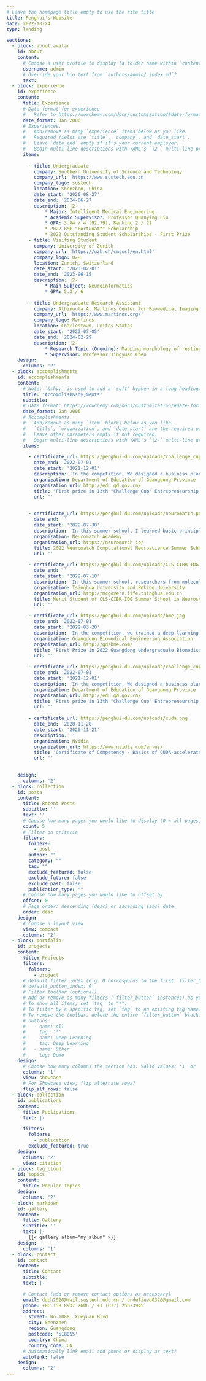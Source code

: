 ```yaml
---
# Leave the homepage title empty to use the site title
title: Penghui's Website
date: 2022-10-24
type: landing

sections:
  - block: about.avatar
    id: about
    content:
      # Choose a user profile to display (a folder name within `content/authors/`)
      username: admin
      # Override your bio text from `authors/admin/_index.md`?
      text:
  - block: experience
    id: experience
    content:
      title: Experience
      # Date format for experience
      #   Refer to https://wowchemy.com/docs/customization/#date-format
      date_format: Jan 2006
      # Experiences.
      #   Add/remove as many `experience` items below as you like.
      #   Required fields are `title`, `company`, and `date_start`.
      #   Leave `date_end` empty if it's your current employer.
      #   Begin multi-line descriptions with YAML's `|2-` multi-line prefix.
      items:
      
        - title: Undergraduate
          company: Southern University of Science and Technology
          company_url: 'https://www.sustech.edu.cn'
          company_logo: sustech
          location: Shenzhen, China
          date_start: '2020-08-27'
          date_end: '2024-06-27'
          description: |2-
              * Major: Intelligent Medical Engineering
              * Academic Supervisor: Professor Quanying Liu
              * GPA: 3.84 / 4 (92.79), Ranking 2 / 22
              * 2022 BME "Fortunatt" Scholarship
              * 2022 Outstanding Student Scholarships - First Prize
        - title: Visiting Student
          company: University of Zurich
          company_url: 'https://uzh.ch/cmsssl/en.html'
          company_logo: UZH
          location: Zurich, Switzerland
          date_start: '2023-02-01'
          date_end: '2023-06-15'
          description: |2-
              * Main Subject: Neuroinformatics
              * GPA: 5.3 / 6
        
        - title: Undergraduate Research Assistant
          company: Athinoula A. Martinos Center for Biomedical Imaging, Harvard Medical School
          company_url: 'https://www.martinos.org/'
          company_logo: Martinos
          location: Charlestown, Unites States
          date_start: '2023-07-05'
          date_end: '2024-02-29'
          description: |2-
              * Research Topic (Ongoing): Mapping morphology of resting state metabolic (FDG-PET) and functional activations (R-fMRI)
              * Supervisor: Professor Jingyuan Chen
    design:
      columns: '2'
  - block: accomplishments
    id: accomplishments
    content:
      # Note: `&shy;` is used to add a 'soft' hyphen in a long heading.
      title: 'Accomplish&shy;ments'
      subtitle:
      # Date format: https://wowchemy.com/docs/customization/#date-format
      date_format: Jan 2006
      # Accomplishments.
      #   Add/remove as many `item` blocks below as you like.
      #   `title`, `organization`, and `date_start` are the required parameters.
      #   Leave other parameters empty if not required.
      #   Begin multi-line descriptions with YAML's `|2-` multi-line prefix.
      items:

        - certificate_url: https://penghui-du.com/uploads/challenge_cup.pdf
          date_end: '2022-07-01'
          date_start: '2021-12-01'
          description: 'In the competition, We designed a business plan for manufactoring brain health monitor devices for severely ill newborns. After seven months of hard work, we finally completed our work and won the first prize in the competition. As the team leader, I am responsible for thinking of technical ideas and designing business plan.'
          organization: Department of Education of Guangdong Province
          organization_url: http://edu.gd.gov.cn/
          title: 'First prize in 13th "Challenge Cup" Entrepreneurship Plan Competition.'
          url: ''
        

        - certificate_url: https://penghui-du.com/uploads/neuromatch.pdf
          date_end: ''
          date_start: '2022-07-30'
          description: 'In this summer school, I learned basic principles of computational neuroscience such as reinforcement learning, leaky Integrate-and-Fire models, Hodgkin-Huxley models and Bayesian inference with other students in our team. After that, we did an amazing project on RNN and working memory and gave a presentation on our result.'
          organization: Neuromatch Academy
          organization_url: https://neuromatch.io/
          title: 2022 Neuromatch Computational Neuroscience Summer School
          url: ''

        - certificate_url: https://penghui-du.com/uploads/CLS-CIBR-IDG.jpg
          date_end: ''
          date_start: '2022-07-10'
          description: 'In this summer school, researchers from molecular / cellular / systems / cognitive backgrounds gave us various exciting lectures on neuroscience. After that, we had discussion on some excellent works on cognitive neuroscience and gave a presentation on one of the them.'
          organization: Tsinghua University and Peking University
          organization_url: http://mcgovern.life.tsinghua.edu.cn
          title: Merit Student of CLS-CIBR-IDG Summer School in Neuroscience
          url: ''

        - certificate_url: https://penghui-du.com/uploads/bme.jpg
          date_end: '2022-07-01'
          date_start: '2022-03-20'
          description: 'In the competition, we trained a deep learning model to segment critical organs in CT images. We developed a novel pretraining approach and achieved an accuracy of 85% in the segmentation task. As a result of our efforts, our team won first prize in the competition, beating out 188 other teams. As the team leader, I was responsible for building the model and writing the report.'
          organization: Guangdong Biomedical Engineering Association
          organization_url: http://gdsbme.com/
          title: 'First Prize in 2022 Guangdong Undergraduate Biomedical Engineering Innovation Design Competition'
          url: ''

        - certificate_url: https://penghui-du.com/uploads/challenge_cup.pdf
          date_end: '2022-07-01'
          date_start: '2021-12-01'
          description: 'In the competition, We designed a business plan for manufactoring brain health monitor devices for severely ill newborns. After seven months of hard work, we finally completed our work and won the first prize in the competition. As the team leader, I am responsible for thinking of technical ideas and designing business plan.'
          organization: Department of Education of Guangdong Province
          organization_url: http://edu.gd.gov.cn/
          title: 'First prize in 13th "Challenge Cup" Entrepreneurship Plan Competition.'
          url: ''
        
        - certificate_url: https://penghui-du.com/uploads/cuda.png
          date_end: '2020-11-20'
          date_start: '2020-11-21'
          description: ''
          organization: Nvidia
          organization_url: https://www.nvidia.com/en-us/
          title: 'Certificate of Competency - Basics of CUDA-accelerated computing'
          url: ''
        

    design:
      columns: '2'
  - block: collection
    id: posts
    content:
      title: Recent Posts
      subtitle: ''
      text: ''
      # Choose how many pages you would like to display (0 = all pages)
      count: 5
      # Filter on criteria
      filters:
        folders:
          - post
        author: ""
        category: ""
        tag: ""
        exclude_featured: false
        exclude_future: false
        exclude_past: false
        publication_type: ""
      # Choose how many pages you would like to offset by
      offset: 0
      # Page order: descending (desc) or ascending (asc) date.
      order: desc
    design:
      # Choose a layout view
      view: compact
      columns: '2'
  - block: portfolio
    id: projects
    content:
      title: Projects
      filters:
        folders:
          - project
      # Default filter index (e.g. 0 corresponds to the first `filter_button` instance below).
      # default_button_index: 0
      # Filter toolbar (optional).
      # Add or remove as many filters (`filter_button` instances) as you like.
      # To show all items, set `tag` to "*".
      # To filter by a specific tag, set `tag` to an existing tag name.
      # To remove the toolbar, delete the entire `filter_button` block.
      # buttons:
      #   - name: All
      #     tag: '*'
      #   - name: Deep Learning
      #     tag: Deep Learning
      #   - name: Other
      #     tag: Demo
    design:
      # Choose how many columns the section has. Valid values: '1' or '2'.
      columns: '1'
      view: showcase
      # For Showcase view, flip alternate rows?
      flip_alt_rows: false
  - block: collection
    id: publications
    content:
      title: Publications
      text: |-

      filters:
        folders:
          - publication
        exclude_featured: true
    design:
      columns: '2'
      view: citation
  - block: tag_cloud
    id: topics
    content:
      title: Popular Topics
    design:
      columns: '2'
  - block: markdown
    id: gallery
    content:
      title: Gallery
      subtitle: ''
      text: |-
        {{< gallery album="my_album" >}}
    design:
      columns: '1'
  - block: contact
    id: contact
    content:
      title: Contact
      subtitle:
      text: |-

      # Contact (add or remove contact options as necessary)
      email: duph2020@mail.sustech.edu.cn / undefined0326@gmail.com
      phone: +86 158 8937 2606 / +1 (617) 256-3945
      address:
        street: No.1088, Xueyuan Blvd
        city: Shenzhen
        region: Guangdong
        postcode: '518055'
        country: China
        country_code: CN
      # Automatically link email and phone or display as text?
      autolink: false
    design:
      columns: '2'
---
```

